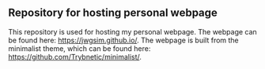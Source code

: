 ## Repository for hosting personal webpage
This repository is used for hosting my personal webpage. The webpage can be found here: https://jwgsim.github.io/. 
The webpage is built from the minimalist theme, which can be found here: https://github.com/Trybnetic/minimalist/. 